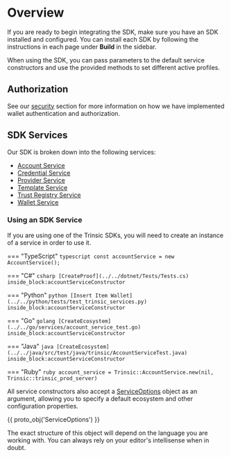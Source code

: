 # Overview

If you are ready to begin integrating the SDK, make sure you have an SDK installed and configured. You can install each SDK by following the instructions in each page under **Build** in the sidebar.

When using the SDK, you can pass parameters to the default service constructors and use the provided methods to set different active profiles.

## Authorization

See our [security](../learn/security.md) section for more information on how we have implemented wallet authentication and authorization.
<!-- ### Profile Data Format -->

## SDK Services
Our SDK is broken down into the following services:

- [Account Service](./services/account-service.md)
- [Credential Service](./services/credential-service.md)
- [Provider Service](./services/provider-service.md)
- [Template Service](./services/template-service.md)
- [Trust Registry Service](./services/trust-registry-service.md)
- [Wallet Service](./services/wallet-service.md)

 
### Using an SDK Service

If you are using one of the Trinsic SDKs, you will need to create an instance of a service in order to use it.

=== "TypeScript"
    ```typescript
    const accountService = new AccountService();
    ```

=== "C#"
    <!--codeinclude-->
    ```csharp
    [CreateProof](../../dotnet/Tests/Tests.cs) inside_block:accountServiceConstructor
    ```
    <!--/codeinclude-->

=== "Python"
    <!--codeinclude-->
    ```python
    [Insert Item Wallet](../../python/tests/test_trinsic_services.py) inside_block:accountServiceConstructor
    ```
    <!--/codeinclude-->

=== "Go"
    <!--codeinclude-->
    ```golang
    [CreateEcosystem](../../go/services/account_service_test.go) inside_block:accountServiceConstructor
    ```
    <!--/codeinclude-->

=== "Java"
    <!--codeinclude-->
    ```java
    [CreateEcosystem](../../java/src/test/java/trinsic/AccountServiceTest.java) inside_block:accountServiceConstructor
    ```
    <!--/codeinclude-->

=== "Ruby"
    ```ruby
    account_service = Trinsic::AccountService.new(nil, Trinsic::trinsic_prod_server)
    ```

All service constructors also accept a [ServiceOptions](../proto/index.md#serviceoptions) object as an argument, allowing you to specify a default ecosystem and other configuration properties.

{{ proto_obj('ServiceOptions') }}

The exact structure of this object will depend on the language you are working with. You can always rely on your editor's intellisense when in doubt. 
